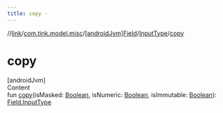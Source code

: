 ```yaml
---
title: copy -
---
```

//[link](../../../index.md)/[com.tink.model.misc](../../index.md)/[[androidJvm]Field](../index.md)/[InputType](index.md)/[copy](copy.md)



# copy  
[androidJvm]  
Content  
fun [copy](copy.md)(isMasked: [Boolean](https://kotlinlang.org/api/latest/jvm/stdlib/kotlin/-boolean/index.html), isNumeric: [Boolean](https://kotlinlang.org/api/latest/jvm/stdlib/kotlin/-boolean/index.html), isImmutable: [Boolean](https://kotlinlang.org/api/latest/jvm/stdlib/kotlin/-boolean/index.html)): [Field.InputType](index.md)  



